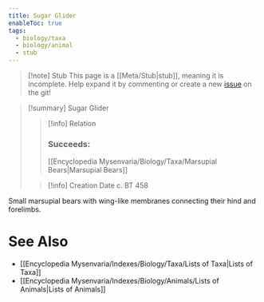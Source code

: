 ```yaml
---
title: Sugar Glider
enableToc: true
tags:
  - biology/taxa
  - biology/animal
  - stub
---
```


> [!note] Stub
> This page is a [[Meta/Stub|stub]], meaning it is incomplete. Help expand it by commenting or create a new [issue](https://github.com/RagtimeGal/quartz--encyclopedia-mysenvaria/issues/new/choose) on the git!


> [!summary] Sugar Glider
> > [!info] Relation
> > ### Succeeds:
> > [[Encyclopedia Mysenvaria/Biology/Taxa/Marsupial Bears|Marsupial Bears]]
>
> > [!info] Creation Date
> > c. BT 458

Small marsupial bears with wing-like membranes connecting their hind and forelimbs.

# See Also
- [[Encyclopedia Mysenvaria/Indexes/Biology/Taxa/Lists of Taxa|Lists of Taxa]]
- [[Encyclopedia Mysenvaria/Indexes/Biology/Animals/Lists of Animals|Lists of Animals]]
